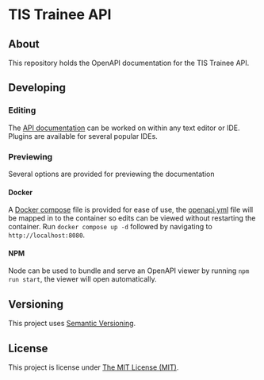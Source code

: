 # TIS Trainee API

## About
This repository holds the OpenAPI documentation for the TIS Trainee API.

## Developing

### Editing
The [API documentation](openapi.yml) can be worked on within any text editor or
IDE. Plugins are available for several popular IDEs.

### Previewing
Several options are provided for previewing the documentation

#### Docker
A [Docker compose](docker-compose.yml) file is provided for ease of use, the
[openapi.yml](openapi.yml) file will be mapped in to the container so edits can
be viewed without restarting the container. Run `docker compose up -d` followed
by navigating to `http://localhost:8080`.

#### NPM
Node can be used to bundle and serve an OpenAPI viewer by running `npm run start`,
the viewer will open automatically.

## Versioning
This project uses [Semantic Versioning](semver.org).

## License
This project is license under [The MIT License (MIT)](LICENSE).
